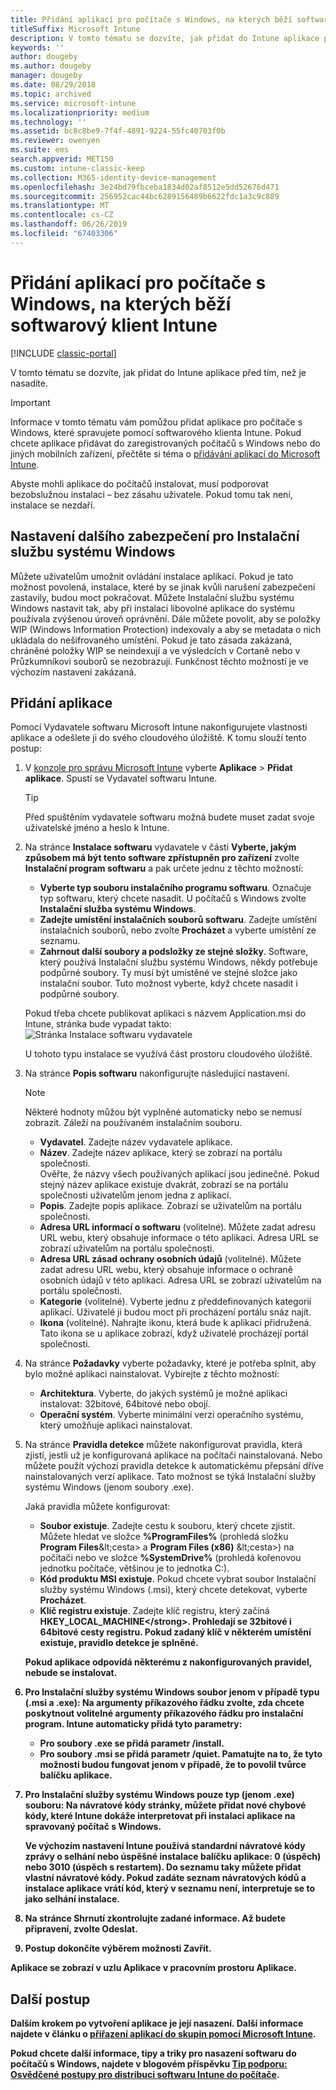 ```yaml
---
title: Přidání aplikací pro počítače s Windows, na kterých běží softwarový klient Intune
titleSuffix: Microsoft Intune
description: V tomto tématu se dozvíte, jak přidat do Intune aplikace pro počítače s Windows před tím, než je nasadíte.
keywords: ''
author: dougeby
ms.author: dougeby
manager: dougeby
ms.date: 08/29/2018
ms.topic: archived
ms.service: microsoft-intune
ms.localizationpriority: medium
ms.technology: ''
ms.assetid: bc8c8be9-7f4f-4891-9224-55fc40703f0b
ms.reviewer: owenyen
ms.suite: ems
search.appverid: MET150
ms.custom: intune-classic-keep
ms.collection: M365-identity-device-management
ms.openlocfilehash: 3e24bd79fbceba1834d02af8512e5dd52676d471
ms.sourcegitcommit: 256952cac44bc6289156489b6622fdc1a3c9c889
ms.translationtype: MT
ms.contentlocale: cs-CZ
ms.lasthandoff: 06/26/2019
ms.locfileid: "67403306"
---
```

# <a name="add-apps-for-windows-pcs-that-run-the-intune-software-client"></a>Přidání aplikací pro počítače s Windows, na kterých běží softwarový klient Intune

[!INCLUDE [classic-portal](includes/classic-portal.md)]

V tomto tématu se dozvíte, jak přidat do Intune aplikace před tím, než je nasadíte.

> [!IMPORTANT]
> Informace v tomto tématu vám pomůžou přidat aplikace pro počítače s Windows, které spravujete pomocí softwarového klienta Intune. Pokud chcete aplikace přidávat do zaregistrovaných počítačů s Windows nebo do jiných mobilních zařízení, přečtěte si téma o [přidávání aplikací do Microsoft Intune](apps-add.md).

Abyste mohli aplikace do počítačů instalovat, musí podporovat bezobslužnou instalaci – bez zásahu uživatele. Pokud tomu tak není, instalace se nezdaří.

## <a name="additional-security-settings-for-windows-installer"></a>Nastavení dalšího zabezpečení pro Instalační službu systému Windows
Můžete uživatelům umožnit ovládání instalace aplikací. Pokud je tato možnost povolená, instalace, které by se jinak kvůli narušení zabezpečení zastavily, budou moct pokračovat. Můžete Instalační službu systému Windows nastavit tak, aby při instalaci libovolné aplikace do systému používala zvýšenou úroveň oprávnění. Dále můžete povolit, aby se položky WIP (Windows Information Protection) indexovaly a aby se metadata o nich ukládala do nešifrovaného umístění. Pokud je tato zásada zakázaná, chráněné položky WIP se neindexují a ve výsledcích v Cortaně nebo v Průzkumníkovi souborů se nezobrazují. Funkčnost těchto možností je ve výchozím nastavení zakázaná. 

## <a name="add-the-app"></a>Přidání aplikace
Pomocí Vydavatele softwaru Microsoft Intune nakonfigurujete vlastnosti aplikace a odešlete ji do svého cloudového úložiště. K tomu slouží tento postup:

1. V [konzole pro správu Microsoft Intune](https://manage.microsoft.com) vyberte **Aplikace** &gt; **Přidat aplikace**. Spustí se Vydavatel softwaru Intune.

   > [!TIP]
   > Před spuštěním vydavatele softwaru možná budete muset zadat svoje uživatelské jméno a heslo k Intune.

2. Na stránce **Instalace softwaru** vydavatele v části **Vyberte, jakým způsobem má být tento software zpřístupněn pro zařízení** zvolte **Instalační program softwaru** a pak určete jednu z těchto možností:

   - **Vyberte typ souboru instalačního programu softwaru**. Označuje typ softwaru, který chcete nasadit. U počítačů s Windows zvolte **Instalační služba systému Windows**.
   - **Zadejte umístění instalačních souborů softwaru**. Zadejte umístění instalačních souborů, nebo zvolte **Procházet** a vyberte umístění ze seznamu.
   - **Zahrnout další soubory a podsložky ze stejné složky**. Software, který používá Instalační službu systému Windows, někdy potřebuje podpůrné soubory. Ty musí být umístěné ve stejné složce jako instalační soubor. Tuto možnost vyberte, když chcete nasadit i podpůrné soubory.

   Pokud třeba chcete publikovat aplikaci s názvem Application.msi do Intune, stránka bude vypadat takto: ![Stránka Instalace softwaru vydavatele](media/publisher-for-pc.png)

   U tohoto typu instalace se využívá část prostoru cloudového úložiště.

3. Na stránce **Popis softwaru** nakonfigurujte následující nastavení.

   > [!NOTE]
   > Některé hodnoty můžou být vyplněné automaticky nebo se nemusí zobrazit. Záleží na používaném instalačním souboru.

   - **Vydavatel**. Zadejte název vydavatele aplikace.
   - **Název**. Zadejte název aplikace, který se zobrazí na portálu společnosti.<br />Ověřte, že názvy všech používaných aplikací jsou jedinečné. Pokud stejný název aplikace existuje dvakrát, zobrazí se na portálu společnosti uživatelům jenom jedna z aplikací.
   - **Popis**. Zadejte popis aplikace. Zobrazí se uživatelům na portálu společnosti.
   - **Adresa URL informací o softwaru** (volitelné). Můžete zadat adresu URL webu, který obsahuje informace o této aplikaci. Adresa URL se zobrazí uživatelům na portálu společnosti.
   - **Adresa URL zásad ochrany osobních údajů** (volitelné). Můžete zadat adresu URL webu, který obsahuje informace o ochraně osobních údajů v této aplikaci. Adresa URL se zobrazí uživatelům na portálu společnosti.
   - **Kategorie** (volitelné). Vyberte jednu z předdefinovaných kategorií aplikací. Uživatelé ji budou moct při procházení portálu snáz najít.
   - **Ikona** (volitelné). Nahrajte ikonu, která bude k aplikaci přidružená. Tato ikona se u aplikace zobrazí, když uživatelé procházejí portál společnosti.

4. Na stránce **Požadavky** vyberte požadavky, které je potřeba splnit, aby bylo možné aplikaci nainstalovat. Vybírejte z těchto možností:

   - **Architektura**. Vyberte, do jakých systémů je možné aplikaci instalovat: 32bitové, 64bitové nebo obojí.
   - **Operační systém**. Vyberte minimální verzi operačního systému, který umožňuje aplikaci nainstalovat.

5. Na stránce **Pravidla detekce** můžete nakonfigurovat pravidla, která zjistí, jestli už je konfigurovaná aplikace na počítači nainstalovaná. Nebo můžete použít výchozí pravidla detekce k automatickému přepsání dříve nainstalovaných verzí aplikace. Tato možnost se týká Instalační služby systému Windows (jenom soubory .exe).

   Jaká pravidla můžete konfigurovat:
   - **Soubor existuje**. Zadejte cestu k souboru, který chcete zjistit. Můžete hledat ve složce **%ProgramFiles%** (prohledá složku **Program Files**\&lt;cesta&gt; a **Program Files (x86)** \&lt;cesta&gt;) na počítači nebo ve složce **%SystemDrive%** (prohledá kořenovou jednotku počítače, většinou je to jednotka C:).
   - **Kód produktu MSI existuje**. Pokud chcete vybrat soubor Instalační služby systému Windows (.msi), který chcete detekovat, vyberte **Procházet**.
   - <strong>Klíč registru existuje</strong>. Zadejte klíč registru, který začíná <strong>HKEY_LOCAL_MACHINE\</strong>. Prohledají se 32bitové i 64bitové cesty registru. Pokud zadaný klíč v některém umístění existuje, pravidlo detekce je splněné.

   Pokud aplikace odpovídá některému z nakonfigurovaných pravidel, nebude se instalovat.

6. Pro **Instalační služby systému Windows** soubor jenom v případě typu (.msi a .exe): Na **argumenty příkazového řádku** zvolte, zda chcete poskytnout volitelné argumenty příkazového řádku pro instalační program.
   Intune automaticky přidá tyto parametry:
   - Pro soubory .exe se přidá parametr **/install**.
   - Pro soubory .msi se přidá parametr **/quiet**.
   Pamatujte na to, že tyto možnosti budou fungovat jenom v případě, že to povolil tvůrce balíčku aplikace.

7. Pro **Instalační služby systému Windows** pouze typ (jenom .exe) souboru: Na **návratové kódy** stránky, můžete přidat nové chybové kódy, které Intune dokáže interpretovat při instalaci aplikace na spravovaný počítač s Windows.

   Ve výchozím nastavení Intune používá standardní návratové kódy zprávy o selhání nebo úspěšné instalace balíčku aplikace: **0** (úspěch) nebo **3010** (úspěch s restartem). Do seznamu taky můžete přidat vlastní návratové kódy. Pokud zadáte seznam návratových kódů a instalace aplikace vrátí kód, který v seznamu není, interpretuje se to jako selhání instalace.

8. Na stránce **Shrnutí** zkontrolujte zadané informace. Až budete připravení, zvolte **Odeslat**.

9. Postup dokončíte výběrem možnosti **Zavřít**.

Aplikace se zobrazí v uzlu **Aplikace** v pracovním prostoru **Aplikace**.

## <a name="next-steps"></a>Další postup

Dalším krokem po vytvoření aplikace je její nasazení. Další informace najdete v článku o [přiřazení aplikací do skupin pomocí Microsoft Intune](apps-deploy.md).

Pokud chcete další informace, tipy a triky pro nasazení softwaru do počítačů s Windows, najdete v blogovém příspěvku [Tip podporu: Osvědčené postupy pro distribuci softwaru Intune do počítače](https://support.microsoft.com/en-US/help/2583929).
